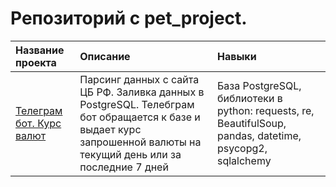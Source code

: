 # Репозиторий с pet_project.

| Название проекта | Описание | Навыки | 
| :---------------------- | :---------------------- |  :---------------------- |
|[Телеграм бот. Курс валют](https://github.com/Lons35/Pet_project/tree/main/bot_cbr_rate)| Парсинг данных с сайта ЦБ РФ. Заливка данных в PostgreSQL. Телебграм бот обращается к базе и выдает курс запрошенной валюты на текущий день или за последние 7 дней|База PostgreSQL, библиотеки в python: requests, re, BeautifulSoup, pandas, datetime, psycopg2, sqlalchemy
